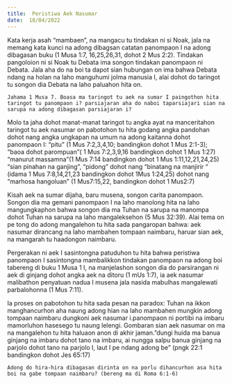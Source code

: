 ```yaml
---
title:  Peristiwa Aek Nasumar
date:  18/04/2022
---
```


Kata kerja asah “mambaen”, na mangacu tu tindakan ni si Noak, jala na memang kata kunci na adong dibagsan catatan panompaon I na adong dibagasan buku (1 Musa 1:7, 16,25,26,31, dohot 2 Mus 2:2). Tindakan pangoloion ni si Noak tu Debata ima songon tindakan panompaon ni Debata. Jala aha do na boi ta dapot sian hubungan on ima bahwa Debata ndang na holan na laho manguhumi jolma manusia I, alai dohot do taringot tu songon dia Debata na laho paluahon hita on.

`Jahama 1 Musa 7. Boasa ma taringot tu aek na sumar I paingothon hita taringot tu panompaon i? parsiajaran aha do naboi taparsiajari sian na sarupa na adong dibagasan parsiajaran i?`

Molo ta jaha dohot manat-manat taringot tu angka ayat na manceritahon taringot tu aek nasumar on pabotohon tu hita godang angka pandohan dohot nang angka ungkapan na umum na adong kaitanna dohot panompaon I: “pitu” (1 Mus 7:2,3,4,10; bandingkon dohot 1 Mus 2:1-3); “baoa dohot parompuan”( 1 Mus 7:2,3,9,16 bandingkon dohot 1 Mus 1:27) “manurut massamna”(1 Mus 7:14 bandingkon dohot 1 Mus 1:11,12,21,24,25) “sian pinahan na ganjing”, “pidong” dohot nang “binatang na manjirir “ (idama 1 Mus 7:8,14,21,23  bandingkon dohot 1Mus 1:24,25) dohot nang “marhosa hangoluan” (1 Mus7:15,22, bandingkon dohot 1 Mus2:7)

Kisah aek na sumar dijaha, baru musena, songon carita panompaon. Songon dia ma gemani panompaon I na laho manolong hita na laho mangungkaphon bahwa songon dia ma Tuhan na sarupa na manompa dohot Tuhan na sarupa na laho mangaleksehon (5 Mus 32:39). Alai tema on pe tong do adong mangalehon tu hita sada pangaropan bahwa: aek nasumar dirancang na laho mambahen tompaan naimbaru, haruar sian aek, na mangarah tu haadongon naimbaru.

Pergerakan ni aek I sasintongna patuduhon tu hita bahwa peristiwa panompaon I sasintongna mambalikkon tindakan panompaon na adong boi tabereng di buku 1 Musa 1 I, na manjelashon songon dia do parsirangan ni aek di ginjang dohot angka aek na ditoru (1 mUs 1:7), ia aek nasumar malibathon penyatuan nadua I musena jala nasida mabulhas mangalewati parbalohonna (1 Mus 7:11).

Ia proses on pabotohon tu hita sada pesan na paradox: Tuhan na ikkon manghancurhon aha naung adong hian na laho mambahen mungkin adong tompaan naimbaru dungkoni aek nasumar i.panompaon ni portibi na imbaru mamorluhon hasesego tu naung lelengi. Gombaran sian aek nasumar on ma na mangalehon tu hita haluaon anon di akhir jaman.”dungi huida ma banua ginjang na imbaru dohot tano na imbaru, ai nungga salpu banua ginjang na parjolo dohot tano na parjolo I, laut I pe ndang adong be” (pngk 22:1 bandingkon dohot Jes 65:17)

`Adong do hira-hira dibagasan dirinta on na porlu dihancurhon asa hita boi na gabe tompaan naimbaru? (bereng ma di Roma 6:1-6)`